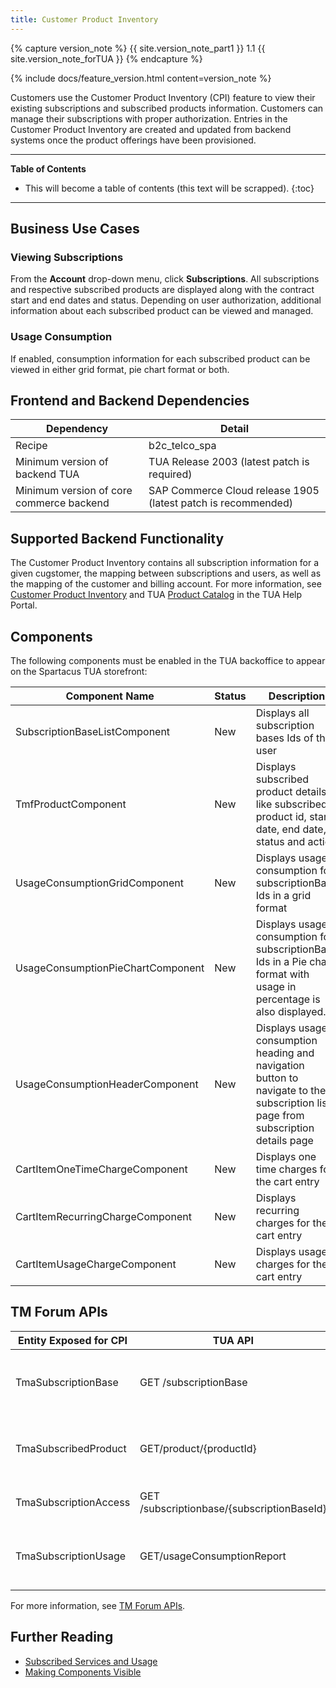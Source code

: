 ```yaml
---
title: Customer Product Inventory
---
```


{% capture version_note %}
{{ site.version_note_part1 }} 1.1 {{ site.version_note_forTUA }}
{% endcapture %}

{% include docs/feature_version.html content=version_note %}

Customers use the Customer Product Inventory (CPI) feature to view their existing subscriptions and subscribed products information.  Customers can manage their subscriptions with proper authorization.  Entries in the Customer Product Inventory are created and updated from backend systems once the product offerings have been provisioned.

***

**Table of Contents**

- This will become a table of contents (this text will be scrapped).
{:toc}

***

## Business Use Cases

### Viewing Subscriptions

From the **Account** drop-down menu, click **Subscriptions**. All subscriptions and respective subscribed products are displayed along with the contract start and end dates and status. Depending on user authorization, additional information about each subscribed product can be viewed and managed.

### Usage Consumption

If enabled, consumption information for each subscribed product can be viewed in either grid format, pie chart format or both. 


## Frontend and Backend Dependencies

| Dependency                                	| Detail                                                 	|
|--------------------------------------------	|--------------------------------------------------------	|
| Recipe                                     	| b2c_telco_spa                                          	|
| Minimum version of backend TUA             	| TUA Release 2003 (latest patch is required)           	|
| Minimum   version of core commerce backend 	| SAP Commerce Cloud release 1905 (latest patch is recommended) 	|

## Supported Backend Functionality

The Customer Product Inventory contains all subscription information for a given cugstomer, the mapping between subscriptions and users, as well as the mapping of the customer and billing account.  For more information, see [Customer Product Inventory](https://help.sap.com/viewer/32f0086927f44c9ab1199f1dab8833cd/2007/en-US/612f26c3d5f14248965ad908cf5952f6.html) and TUA [Product Catalog](https://help.sap.com/viewer/32f0086927f44c9ab1199f1dab8833cd/2007/en-US/552515309dd545e7b7878eb081b56453.html) in the TUA Help Portal.

## Components

The following components must be enabled in the TUA backoffice to appear on the Spartacus TUA storefront:

| Component Name                    	| Status 	| Description                                                                                                                         	|
|-----------------------------------	|--------	|-------------------------------------------------------------------------------------------------------------------------------------	|
| SubscriptionBaseListComponent     	| New    	| Displays all subscription bases Ids of the user                                                                                     	|
| TmfProductComponent               	| New    	| Displays subscribed product details like subscribed product id, start   date, end date, status and action                           	|
| UsageConsumptionGridComponent     	| New    	| Displays usage consumption for subscriptionBase Ids in a grid format                                                                	|
| UsageConsumptionPieChartComponent 	| New    	| Displays usage consumption for subscriptionBase Ids in a Pie chart format   with usage in percentage is also displayed.             	|
| UsageConsumptionHeaderComponent   	| New    	| Displays usage consumption heading and navigation button to navigate to   the subscription list page from subscription details page 	|
| CartItemOneTimeChargeComponent    	| New    	| Displays one time charges for the cart entry                                                                                        	|
| CartItemRecurringChargeComponent  	| New    	| Displays recurring charges for the cart entry                                                                                       	|
| CartItemUsageChargeComponent      	| New    	| Displays usage charges for the cart entry                                                                                           	|

## TM Forum APIs

| Entity Exposed for   CPI 	| TUA API                                    	| Description                                                              	|
|--------------------------	|--------------------------------------------	|--------------------------------------------------------------------------	|
| TmaSubscriptionBase      	| GET /subscriptionBase                      	| Shows a list of of subscription base in the Subscription Details screen  	|
| TmaSubscribedProduct     	| GET/product/{productId}                    	| Shows a list of subscription products in the Subscription Details screen 	|
| TmaSubscriptionAccess    	| GET /subscriptionbase/{subscriptionBaseId} 	| Shows details of subscription base                                       	|
| TmaSubscriptionUsage     	| GET/usageConsumptionReport                 	| Shows the usage consumption for a subscriptionBase Id                    	|

For more information, see [TM Forum APIs](https://help.sap.com/viewer/f59b0ac006d746caaa5fb599b4270151/2007/en-US/d46b30b30eca4d4d8ddd20ad833d77f9.html).

## Further Reading

- [Subscribed Services and Usage](https://help.sap.com/viewer/32f0086927f44c9ab1199f1dab8833cd/2007/en-US/ba5f222fb5814829bd74eaf6e6505a9f.html)
- [Making Components Visible](https://help.sap.com/viewer/9d346683b0084da2938be8a285c0c27a/2005/en-US/1cea3b2cb3334fc085dda9cc070ad6ac.html)
